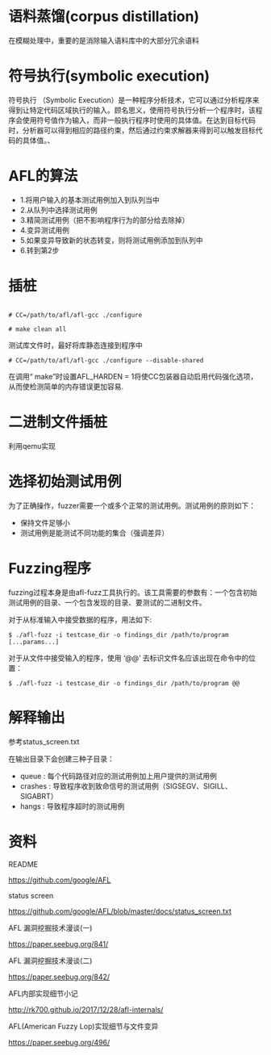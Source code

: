 # 语料蒸馏(corpus distillation)

在模糊处理中，重要的是消除输入语料库中的大部分冗余语料

# 符号执行(symbolic execution)

符号执行 （Symbolic Execution）是一种程序分析技术，它可以通过分析程序来得到让特定代码区域执行的输入。顾名思义，使用符号执行分析一个程序时，该程序会使用符号值作为输入，而非一般执行程序时使用的具体值。在达到目标代码时，分析器可以得到相应的路径约束，然后通过约束求解器来得到可以触发目标代码的具体值。、

# AFL的算法

- 1.将用户输入的基本测试用例加入到队列当中
- 2.从队列中选择测试用例
- 3.精简测试用例（把不影响程序行为的部分给去除掉）
- 4.变异测试用例
- 5.如果变异导致新的状态转变，则将测试用例添加到队列中
- 6.转到第2步

# 插桩

```shell

# CC=/path/to/afl/afl-gcc ./configure

# make clean all

```

测试库文件时，最好将库静态连接到程序中

``` shell
# CC=/path/to/afl/afl-gcc ./configure --disable-shared

```

在调用“ make”时设置AFL_HARDEN = 1将使CC包装器自动启用代码强化选项，从而使检测简单的内存错误更加容易.

# 二进制文件插桩

利用qemu实现

# 选择初始测试用例

为了正确操作，fuzzer需要一个或多个正常的测试用例。测试用例的原则如下：

- 保持文件足够小
- 测试用例是能测试不同功能的集合（强调差异）

# Fuzzing程序

fuzzing过程本身是由afl-fuzz工具执行的。该工具需要的参数有：一个包含初始测试用例的目录、一个包含发现的目录、要测试的二进制文件。

对于从标准输入中接受数据的程序，用法如下:

```shell
$ ./afl-fuzz -i testcase_dir -o findings_dir /path/to/program [...params...]
```

对于从文件中接受输入的程序，使用 ‘@@’ 去标识文件名应该出现在命令中的位置：

```shell
$ ./afl-fuzz -i testcase_dir -o findings_dir /path/to/program @@
```

# 解释输出

参考status_screen.txt

在输出目录下会创建三种子目录：

- queue : 每个代码路径对应的测试用例加上用户提供的测试用例
- crashes : 导致程序收到致命信号的测试用例（SIGSEGV、SIGILL、SIGABRT）
- hangs : 导致程序超时的测试用例

# 资料

README

https://github.com/google/AFL

status screen

https://github.com/google/AFL/blob/master/docs/status_screen.txt

AFL 漏洞挖掘技术漫谈(一)

https://paper.seebug.org/841/

AFL 漏洞挖掘技术漫谈(二)

https://paper.seebug.org/842/

AFL内部实现细节小记

http://rk700.github.io/2017/12/28/afl-internals/

AFL(American Fuzzy Lop)实现细节与文件变异

https://paper.seebug.org/496/